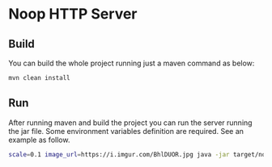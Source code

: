 # Noop HTTP Server

## Build
You can build the whole project running just a maven command as below:

```bash
mvn clean install
```

## Run
After running maven and build the project you can run the server running the jar file. Some environment variables definition are required.  See an example as follow.

```bash
scale=0.1 image_url=https://i.imgur.com/BhlDUOR.jpg java -jar target/noop-server-maven-0.0.1-SNAPSHOT.jar
```

